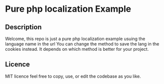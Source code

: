 # Pure php localization Example

## Description

Welcome, this repo is just a pure php localization example usuing the language name in the url
You can change the method to save the lang in the cookies instead. It depends on which method is better for your project.

## Licence
MIT licence
feel free to copy, use, or edit the codebase as you like.
